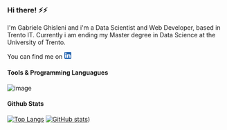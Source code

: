 ### Hi there! ⚡⚡

I'm Gabriele Ghisleni and i'm a Data Scientist and Web Developer, based in Trento IT.
Currently i am ending my Master degree in Data Science at the University of Trento.

You can find me on [![LinkedIn][1.2]][1] 

#### Tools & Programming Languagues

![image](https://img.shields.io/badge/JavaScript-323330?=javascript&logoColor=F7DF1E)


#### Github Stats

[![Top Langs](https://github-readme-stats.vercel.app/api/top-langs/?username=GabrieleGhisleni&layout=compact)](https://github.com/GabrieleGhisleni/github-readme-stats)
[![GitHub stats](https://github-readme-stats.vercel.app/api?username=GabrieleGhisleni)](https://github.com/GabrieleGhisleni/github-readme-stats&show_icons=true&theme=radical))

<!-- <img align="center" src="https://github-readme-stats.vercel.app/api/pn/?username=GabrieleGhisleni&theme=merko" /> -->


<!-- Icons -->
[1.2]: https://raw.githubusercontent.com/GabrieleGhisleni/GabrieleGhisleni/main/icons/linkedin_16x16.png?token=ARWCS6OL32Q4OIFY7U2VLD3BQ6NQE
[1]: https://www.linkedin.com/in/gabriele-ghisleni-bb553a199/

